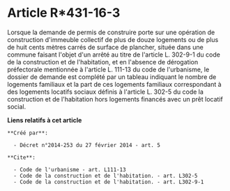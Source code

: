 # Article R*431-16-3

Lorsque la demande de permis de construire porte sur une opération de construction d'immeuble collectif de plus de douze
logements ou de plus de huit cents mètres carrés de surface de plancher, située dans une commune faisant l'objet d'un arrêté
au titre de l'article L. 302-9-1 du code de la construction et de l'habitation, et en l'absence de dérogation préfectorale
mentionnée à l'article L. 111-13 du code de l'urbanisme, le dossier de demande est complété par un tableau indiquant le
nombre de logements familiaux et la part de ces logements familiaux correspondant à des logements locatifs sociaux définis à
l'article L. 302-5 du code la construction et de l'habitation hors logements financés avec un prêt locatif social.

**Liens relatifs à cet article**

	**Créé par**:

	  - Décret n°2014-253 du 27 février 2014 - art. 5

	**Cite**:

	  - Code de l'urbanisme - art. L111-13
	  - Code de la construction et de l'habitation. - art. L302-5
	  - Code de la construction et de l'habitation. - art. L302-9-1
